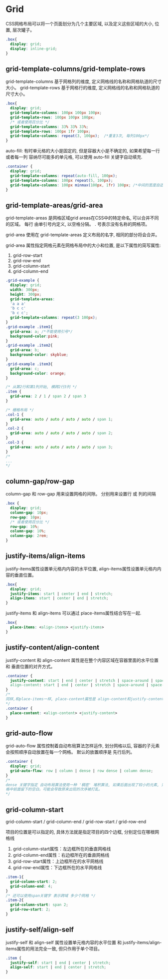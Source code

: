 # Grid

  CSS网格布局可以将一个页面划分为几个主要区域, 以及定义这些区域的大小, 位置, 层次罐子。
```css
.box{
  display: grid;
  display: inline-grid;
}
```

## grid-template-columns/grid-template-rows

  grid-template-columns 基于网格列的维度, 定义网格线的名称和网格轨道的尺寸大小。
  grid-template-rows    基于网格行的维度, 定义网格线的名称和网格轨道的尺寸大小。
```css
.box{
  display: grid;
  grid-template-columns: 100px 100px 100px;
  grid-template-rows: 100px 100px 100px;
  /* 或者使用百分比 */
  grid-template-columns: 33% 33% 33%;
  grid-template-rows: 100px 1fr 100px;
  grid-template-columns: repeat(3, 100px);  /*重复3次, 每列100px*/
}
```

  auto-fill: 有时单元格的大小是固定的, 但是容器大小是不确定的, 如果希望每一行 或者每一列 容纳尽可能多的单元格, 可以使用
  auto-fill 关键字自动填充.
```css
.container {
  display: grid;
  grid-template-columns: repeat(auto-fill, 100px);
  grid-template-columns: 100px repeat(5, 100px);
  grid-template-columns: 100px minmax(100px, 1fr) 100px; /*中间的宽度自适应,最小100px*/
}
```
## grid-template-areas/grid-area

  grid-template-areas 是网格区域grid areas在CSS中的特定命名, 可以合并不同的区域。
  每行 由单引号内定义, 以空格分隔。 . 号表示没有名称的网格项。

  grid-area 使用在 grid-template-areas 定义布局的名字, 相同的部分将会合并。

  grid-area 属性指定网格元素在网格布局中的大小和位置, 是以下属性的简写属性:

1. grid-row-start
2. grid-row-end
3. grid-column-start
4. grid-column-end

```css
.grid-example {
  display: grid;
  width: 300px;
  height: 300px;
  grid-template-areas:
  'a a a'
  'b c c'
  'b c c';
  grid-template-columns: repeat(3 100px);
}
.grid-example .item1{
  grid-area: a; /*不能使用引号*/
  background-color:pink;
}
.grid-example .item2{
  grid-area: b;
  background-color: skyblue;
}
.grid-example .item3{
  grid-area: c;
  background-color: orange;
}

/* 从第2行和第1列开始, 横跨2行3列 */
.item {
  grid-area: 2 / 1 / span 2 / span 3
}

/* 栅格布局 */
.col-1 {
  grid-area: auto / auto / auto / auto / span 1;
}
.col-2 {
  grid-area: auto / auto / auto / auto / span 2;
}
.col-3 {
  grid-area: auto / auto / auto / auto / span 3;
}
/*
...
*/
```
## column-gap/row-gap

  column-gap 和 row-gap 用来设置网格的间隙。 分别用来设置行 或 列的间隔
```css
.box {
  display: grid;
  column-gap: 10px;
  row-gap: 10px;
  /* 或者使用百分比 */
  row-gap: 10%;
  column-gap: 10%;
  column-gap: 2rem;
}
```
<ClientOnly>
  <Css-Grid-Template/>
</ClientOnly>

## justify-items/align-items

  justify-items属性设置单元格内内容的水平位置, align-items属性设置单元格内内容的垂直位置。
```css
.box{
  display: grid;
  justify-items: start | center | end | stretch;
  align-items: start | center | end | stretch;
}
```
  justify-items 和 align-items 可以通过 place-items属性结合写在一起.
```css
.box{
  place-items: <align-items> <justify-items>
}
```

<ClientOnly>
  <Css-Grid-Items/>
</ClientOnly>

## justify-content/align-content

  justify-content 和 align-content 属性是在整个内容区域在容器里面的水平位置 和 垂直位置的对齐方式。
```css
.container {
  justify-content: start | end | center | stretch | space-around | space-between | space-evenly
  align-content: start | end | center | stretch | space-around | space-between | space-evenly 
}
/*
同样,和place-items一样, place-content属性是 align-content和justify-content属性的合并简写形式
*/
.container {
  place-content: <align-content> <justify-content>
}
```

<ClientOnly>
  <Css-Grid-Content/>
</ClientOnly>

## grid-auto-flow

  grid-auto-flow 属性控制着自动布局算法怎样运作, 划分网格以后, 容器的子元素会按照顺序自动放置在每一个网格。
  默认的放置顺序是 先行后列。
```css
.container {
  display: grid;
  grid-auto-flow: row | column | dense | row dense | column dense;
}
/*
dense 关键字指定 自动布局算法使用一种 '稠密' 堆积算法, 如果后面出现了较小的元素, 则去试图去填充网
格中前面留下的空白。可能会导致原来出现的次序被打乱。
*/
```

## grid-column-start

  grid-column-start / grid-column-end / grid-row-start / grid-row-end

  项目的位置是可以指定的, 具体方法就是指定项目的四个边框, 分别定位在哪根网格线

1. grid-column-start属性：左边框所在的垂直网格线
2. grid-column-end属性：右边框所在的垂直网格线
3. grid-row-start属性：上边框所在的水平网格线
4. grid-row-end属性：下边框所在的水平网格线

```css
.item-1{
  grid-column-start: 2;
  grid-column-end: 4;
}
/* 还可以使用span关键字 表示跨域 多少个网格 */
.item-2{
  grid-column-start: span 2;
  grid-row-start: 2;
}
```

<ClientOnly>
  <Css-Grid-Flow/>
</ClientOnly>

## justify-self/align-self

  justify-self 和 align-self 属性设置单元格内容的水平位置 和 justify-items/align-items属性的用法完全一致, 但只作用于单个项目。

```css
.item {
  justify-self: start | end | center | stretch;
  align-self: start | end | center | stretch;
}
```
